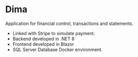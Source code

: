 # Dima
Application for financial control, transactions and statements.

 - Linked with Stripe to simulate payment.  
 - Backend developed in .NET 8  
 - Frontend developed in Blazor  
 - SQL Server Database  Docker environment.
